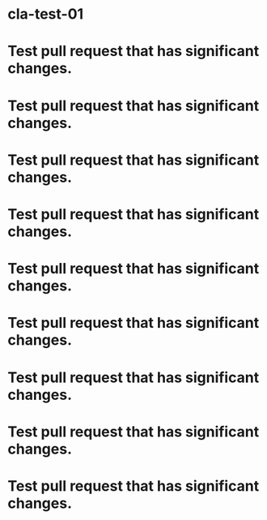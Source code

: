 # cla-test-01

# Test pull request that has significant changes.






# Test pull request that has significant changes.





# Test pull request that has significant changes.






# Test pull request that has significant changes.






# Test pull request that has significant changes.






# Test pull request that has significant changes.





# Test pull request that has significant changes.





# Test pull request that has significant changes.





# Test pull request that has significant changes.
